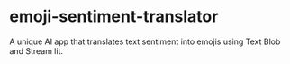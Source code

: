 # emoji-sentiment-translator
A unique AI app that translates text sentiment into emojis using Text Blob and Stream lit.

